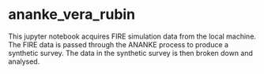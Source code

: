 # ananke_vera_rubin

This jupyter notebook acquires FIRE simulation data from the local machine.
The FIRE data is passed through the ANANKE process to produce a synthetic survey. 
The data in the synthetic survey is then broken down and analysed. 